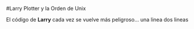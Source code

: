 #Larry Plotter y la Orden de Unix

El código de **Larry** cada vez se vuelve más  peligroso...
una linea
dos lineas
